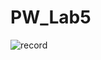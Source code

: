 # PW_Lab5

![record](https://github.com/Rodica24/PW_Lab5/assets/113309236/b8b1183b-716d-41d7-bb66-179cac712df0)
